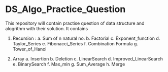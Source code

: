 # DS_Algo_Practice_Question

This repository will contain practise question of data structure and alogrithm with their solution.
It contains

1. Recursion : 
   a. Sum of n natural no.
   b. Factorial
   c. Exponent_function
   d. Taylor_Series
   e. Fibonacci_Series
   f. Combination Formula
   g. Tower_of_Hanoi

2. Array
   a. Insertion
   b. Deletion
   c. LinearSearch
   d. Improved_LinearSearch
   e. BinarySearch
   f. Max_min
   g. Sum_Average
   h. Merge

